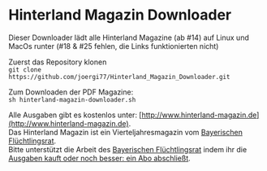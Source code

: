 # Hinterland Magazin Downloader

Dieser Downloader lädt alle Hinterland Magazine (ab #14) auf Linux und MacOs runter 
(#18 & #25 fehlen, die Links funktionierten nicht)

Zuerst das Repository klonen  
`git clone https://github.com/joergi77/Hinterland_Magazin_Downloader.git`   

Zum Downloaden der PDF Magazine:  
`sh hinterland-magazin-downloader.sh`

Alle Ausgaben gibt es kostenlos unter: [http://www.hinterland-magazin.de](http://www.hinterland-magazin.de).  
Das Hinterland Magazin ist ein Vierteljahresmagazin vom [Bayerischen Flüchtlingsrat](http://www.fluechtlingsrat-bayern.de).  
Bitte unterstützt die Arbeit des [Bayerischen Flüchtlingsrat](http://www.fluechtlingsrat-bayern.de) indem ihr die [Ausgaben kauft oder noch besser: ein Abo abschließt](http://www.hinterland-magazin.de/bestellen.php).
